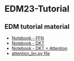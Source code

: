 # EDM23-Tutorial
## EDM tutorial material

- [Notebook - FFN](https://colab.research.google.com/drive/1RrsN3ojUv_byjgmq-Zfwn3txltyTiZP8?usp=sharing)
- [Notebook - DKT](https://colab.research.google.com/drive/1l7G3Jj43sRmFJV9kYglarXi_oteHFthD?usp=sharing) 
- [Notebook - DKT + Attention](https://colab.research.google.com/drive/11vd5fKUXVaOGFUNX9WcSq4uZspoKzP6s?usp=sharing)
- [attention_bn.py file](https://drive.google.com/file/d/1v_nubr_lP8xzg22W_abhFILO4lhvCIiU/view?usp=drive_link)
